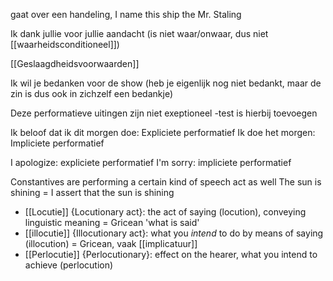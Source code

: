 gaat over een handeling, 
I name this ship the Mr. Staling

Ik dank jullie voor jullie aandacht (is niet waar/onwaar, dus niet [[waarheidsconditioneel]])

[[Geslaagdheidsvoorwaarden]]

Ik wil je bedanken voor de show (heb je eigenlijk nog niet bedankt, maar de zin is dus ook in zichzelf een bedankje)

Deze performatieve uitingen zijn niet exeptioneel
-test is hierbij toevoegen


Ik beloof dat ik dit morgen doe: Expliciete performatief
Ik doe het morgen: Impliciete performatief

I apologize: expliciete performatief
I'm sorry: impliciete performatief

Constantives are performing a certain kind of speech act as well
The sun is shining = I assert that the sun is shining

- [[Locutie]] {Locutionary act}: the act of saying (locution), conveying linguistic meaning = Gricean 'what is said'
- [[illocutie]] {Illocutionary act}: what you *intend* to do by means of saying (illocution) = Gricean, vaak [[implicatuur]]
- [[Perlocutie]] {Perlocutionary}: effect on the hearer, what you intend to achieve (perlocution)




